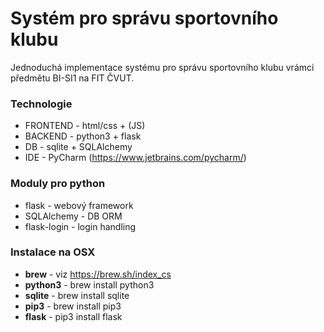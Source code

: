 # Systém pro správu sportovního klubu
Jednoduchá implementace systému pro správu sportovního klubu vrámci předmětu BI-SI1 na FIT ČVUT.

### Technologie
- FRONTEND - html/css + (JS)
- BACKEND - python3 + flask
- DB - sqlite + SQLAlchemy
- IDE - PyCharm (https://www.jetbrains.com/pycharm/)

### Moduly pro python
- flask - webový framework
- SQLAlchemy - DB ORM
- flask-login - login handling

### Instalace na OSX
- **brew** - viz https://brew.sh/index_cs
- **python3** - brew install python3
- **sqlite** - brew install sqlite
- **pip3** - brew install pip3
- **flask** - pip3 install flask
